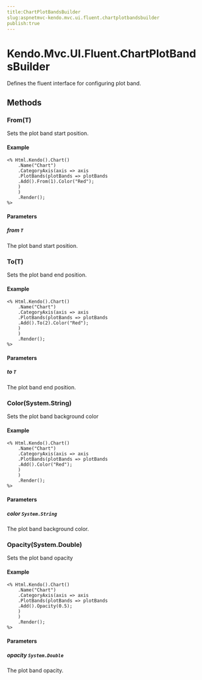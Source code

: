 ```yaml
---
title:ChartPlotBandsBuilder
slug:aspnetmvc-kendo.mvc.ui.fluent.chartplotbandsbuilder
publish:true
---
```


# Kendo.Mvc.UI.Fluent.ChartPlotBandsBuilder
Defines the fluent interface for configuring plot band.



## Methods

### From(T)
Sets the plot band start position.

#### Example

    <% Html.Kendo().Chart()
        .Name("Chart")
        .CategoryAxis(axis => axis
        .PlotBands(plotBands => plotBands
        .Add().From(1).Color("Red");
        )
        )
        .Render();
    %>
        


#### Parameters

##### from `T`
The plot band start position.




### To(T)
Sets the plot band end position.

#### Example

    <% Html.Kendo().Chart()
        .Name("Chart")
        .CategoryAxis(axis => axis
        .PlotBands(plotBands => plotBands
        .Add().To(2).Color("Red");
        )
        )
        .Render();
    %>
        


#### Parameters

##### to `T`
The plot band end position.




### Color(System.String)
Sets the plot band background color

#### Example

    <% Html.Kendo().Chart()
        .Name("Chart")
        .CategoryAxis(axis => axis
        .PlotBands(plotBands => plotBands
        .Add().Color("Red");
        )
        )
        .Render();
    %>
        


#### Parameters

##### color `System.String`
The plot band background color.




### Opacity(System.Double)
Sets the plot band opacity

#### Example

    <% Html.Kendo().Chart()
        .Name("Chart")
        .CategoryAxis(axis => axis
        .PlotBands(plotBands => plotBands
        .Add().Opacity(0.5);
        )
        )
        .Render();
    %>
        


#### Parameters

##### opacity `System.Double`
The plot band opacity.





